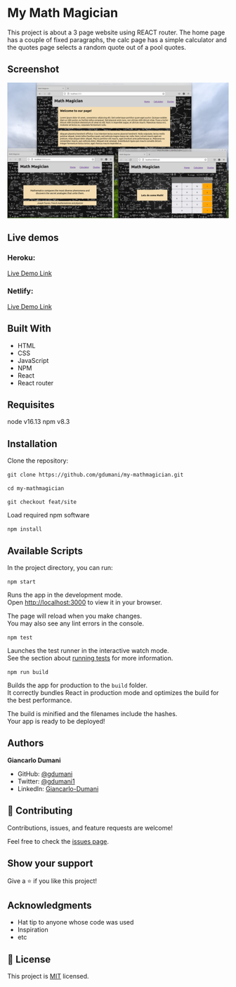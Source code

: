 # My Math Magician

This project is about a 3 page website using REACT router. The home page has a couple of fixed paragraphs, the calc page has a simple calculator and the quotes page selects a random quote out of a pool quotes.

## Screenshot

![screenshot](./app_screenshot.png)


## Live demos 

### Heroku:
[Live Demo Link](https://fast-shore-96042.herokuapp.com/)

### Netlify:
[Live Demo Link](https://6213c74d33fe964a0a6a4b56--zealous-williams-441807.netlify.app/)



## Built With

- HTML
- CSS
- JavaScript
- NPM
- React
- React router


## Requisites
node v16.13
npm v8.3

## Installation

Clone the repository: 

`git clone https://github.com/gdumani/my-mathmagician.git`

`cd my-mathmagician`

`git checkout feat/site`

Load required npm software

`npm install`

## Available Scripts

In the project directory, you can run:

`npm start`

Runs the app in the development mode.\
Open [http://localhost:3000](http://localhost:3000) to view it in your browser.

The page will reload when you make changes.\
You may also see any lint errors in the console.

`npm test`

Launches the test runner in the interactive watch mode.\
See the section about [running tests](https://facebook.github.io/create-react-app/docs/running-tests) for more information.

`npm run build`

Builds the app for production to the `build` folder.\
It correctly bundles React in production mode and optimizes the build for the best performance.

The build is minified and the filenames include the hashes.\
Your app is ready to be deployed!

## Authors

**Giancarlo Dumani**

- GitHub: [@gdumani](https://github.com/gdumani)
- Twitter: [@gdumani1](https://twitter.com/gdumani1)
- LinkedIn: [ Giancarlo-Dumani](https://www.linkedin.com/in/gdumani/?originalSubdomain=cr)


## 🤝 Contributing

Contributions, issues, and feature requests are welcome!

Feel free to check the [issues page](../../issues/).

## Show your support

Give a ⭐️ if you like this project!

## Acknowledgments

- Hat tip to anyone whose code was used
- Inspiration
- etc

## 📝 License

This project is [MIT](./MIT.md) licensed.
